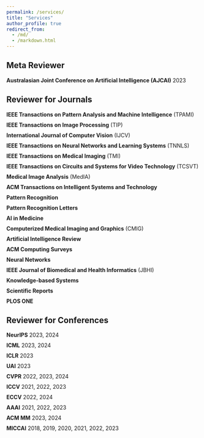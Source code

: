 ```yaml
---
permalink: /services/
title: "Services"
author_profile: true
redirect_from: 
  - /md/
  - /markdown.html
---
```


## Meta Reviewer
<div style="margin-bottom: 20px;">
  <ul style="list-style-type: none; padding-left: 0;">
     <li style="margin-bottom: 10px;"><strong>Australasian Joint Conference on Artificial Intelligence (AJCAI)</strong> 2023</li>
  </ul>
</div>

## Reviewer for Journals
<div style="margin-bottom: 20px;">
  <ul style="list-style-type: none; padding-left: 0;">
    <li style="margin-bottom: 10px;"><strong>IEEE Transactions on Pattern Analysis and Machine Intelligence</strong> (TPAMI)</li>
    <li style="margin-bottom: 10px;"><strong>IEEE Transactions on Image Processing</strong> (TIP)</li>
    <li style="margin-bottom: 10px;"><strong>International Journal of Computer Vision</strong> (IJCV)</li>
    <li style="margin-bottom: 10px;"><strong>IEEE Transactions on Neural Networks and Learning Systems</strong> (TNNLS)</li>
    <li style="margin-bottom: 10px;"><strong>IEEE Transactions on Medical Imaging</strong> (TMI)</li>
    <li style="margin-bottom: 10px;"><strong>IEEE Transactions on Circuits and Systems for Video Technology</strong> (TCSVT)</li>
    <li style="margin-bottom: 10px;"><strong>Medical Image Analysis</strong> (MedIA)</li>
    <li style="margin-bottom: 10px;"><strong>ACM Transactions on Intelligent Systems and Technology</strong></li>
    <li style="margin-bottom: 10px;"><strong>Pattern Recognition</strong></li>
    <li style="margin-bottom: 10px;"><strong>Pattern Recognition Letters</strong></li>
    <li style="margin-bottom: 10px;"><strong>AI in Medicine</strong></li>
    <li style="margin-bottom: 10px;"><strong>Computerized Medical Imaging and Graphics</strong> (CMIG)</li>
    <li style="margin-bottom: 10px;"><strong>Artificial Intelligence Review</strong></li>
    <li style="margin-bottom: 10px;"><strong>ACM Computing Surveys</strong></li>
    <li style="margin-bottom: 10px;"><strong>Neural Networks</strong></li>
    <li style="margin-bottom: 10px;"><strong>IEEE Journal of Biomedical and Health Informatics</strong> (JBHI)</li>
    <li style="margin-bottom: 10px;"><strong>Knowledge-based Systems</strong></li>
    <li style="margin-bottom: 10px;"><strong>Scientific Reports</strong></li>
    <li style="margin-bottom: 10px;"><strong>PLOS ONE</strong></li>
  </ul>
</div>

## Reviewer for Conferences
<div style="margin-bottom: 20px;">
  <ul style="list-style-type: none; padding-left: 0;">
    <li style="margin-bottom: 10px;"><strong>NeurIPS</strong> 2023, 2024</li>
    <li style="margin-bottom: 10px;"><strong>ICML</strong> 2023, 2024</li>
    <li style="margin-bottom: 10px;"><strong>ICLR</strong> 2023</li>
    <li style="margin-bottom: 10px;"><strong>UAI</strong> 2023</li>
    <li style="margin-bottom: 10px;"><strong>CVPR</strong> 2022, 2023, 2024</li>
    <li style="margin-bottom: 10px;"><strong>ICCV</strong> 2021, 2022, 2023</li>
    <li style="margin-bottom: 10px;"><strong>ECCV</strong> 2022, 2024</li>
    <li style="margin-bottom: 10px;"><strong>AAAI</strong> 2021, 2022, 2023</li>
    <li style="margin-bottom: 10px;"><strong>ACM MM</strong> 2023, 2024</li>
    <li style="margin-bottom: 10px;"><strong>MICCAI</strong> 2018, 2019, 2020, 2021, 2022, 2023</li>
  </ul>
</div>
